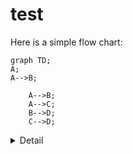 # test

Here is a simple flow chart:

```mermaid
graph TD;
A;
A-->B;

    A-->B;
    A-->C;
    B-->D;
    C-->D;
```


<details><summary>Detail</summary>
<p>

#### We can hide anything, even code!

```ruby
   puts "Hello World"
```

</p>
</details>

